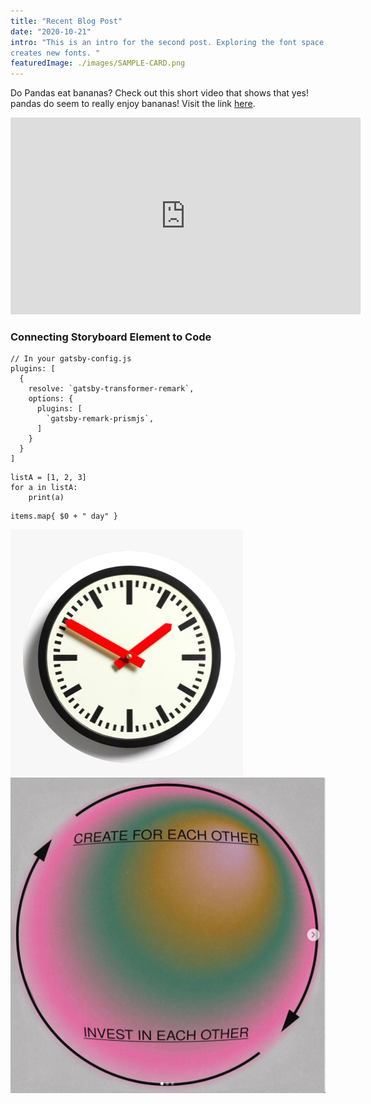 ```yaml
---
title: "Recent Blog Post"
date: "2020-10-21"
intro: "This is an intro for the second post. Exploring the font space & Understanding how a neural network 
creates new fonts. "
featuredImage: ./images/SAMPLE-CARD.png
---
```


Do Pandas eat bananas? Check out this short video that shows that yes! pandas do seem to really enjoy bananas!
Visit the link [here](google.com).

<iframe width="560" height="315" src="https://www.youtube.com/embed/4SZl1r2O_bY" frameborder="0" allowfullscreen></iframe>

### Connecting Storyboard Element to Code

```javascript{numberLines: true}
// In your gatsby-config.js
plugins: [
  {
    resolve: `gatsby-transformer-remark`,
    options: {
      plugins: [
        `gatsby-remark-prismjs`,
      ]
    }
  }
]
```

```python{numberLines: true}
listA = [1, 2, 3]
for a in listA:
    print(a)
```

```swift{numberLines: true}
items.map{ $0 + " day" }
```

![Hopper The Rabbit](./images/sample-small.png)
![second smaple](./images/sample-card2.png)